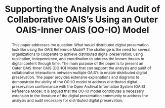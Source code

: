 ---
abstract: " This paper addresses the question: What would distributed digital preservation
  look like using the OAIS Reference Model? The challenge is the need for several
  organizations to cooperate to achieve distributed digital preservation; using replication,
  independence, and coordination to address the known threats to digital content through
  time. The main purpose of the paper is to present an Outer OAIS-Inner OAIS (OO-IO)
  Model that can support the analysis and audit of collaborative interactions between
  multiple OAIS’s to enable distributed digital preservation. The paper provides extensive
  explanations and diagrams to demonstrate the ability of the OO-IO model to address
  distributed digital preservation conformance with the Open Archival Information
  System (OAIS) Reference Model. It is argued that the OO-IO model contributes a necessary
  extension to the literature of the digital preservation community to address the
  analysis and audit necessary for distributed digital preservation. \n"
creators:
- Zierau, Eld
- McGovern, Nancy
date: null
document_url: https://services.phaidra.univie.ac.at/api/object/o:378118/download
grand_parent: iPRES
institutions: []
keywords:
- oais reference model
- distributed digital preservation
- standards
- audits
- analysis
- collaboration
landing_page_url: https://phaidra.univie.ac.at/o:378118
language: eng
layout: publication
license: CC BY-NC-SA 3.0 AT
notes_url: null
parent: iPRES 2014
publication_type: paper
size: 607851
slides_url: null
source_name: iPRES
title: Supporting the Analysis and Audit of Collaborative OAIS’s Using an Outer OAIS-Inner
  OAIS (OO-IO) Model
year: 2014
---